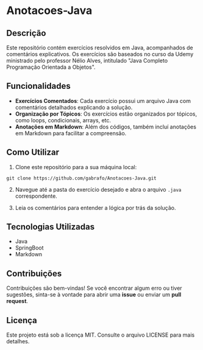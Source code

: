 # Anotacoes-Java

## Descrição
Este repositório contém exercícios resolvidos em Java, acompanhados de comentários explicativos. Os exercícios são baseados no curso da Udemy ministrado pelo professor Nélio Alves, intitulado "Java Completo Programação Orientada a Objetos".

## Funcionalidades
- **Exercícios Comentados**: Cada exercício possui um arquivo Java com comentários detalhados explicando a solução.
- **Organização por Tópicos**: Os exercícios estão organizados por tópicos, como loops, condicionais, arrays, etc.
- **Anotações em Markdown**: Além dos códigos, também incluí anotações em Markdown para facilitar a compreensão.

## Como Utilizar
1. Clone este repositório para a sua máquina local:
```
git clone https://github.com/gabrafo/Anotacoes-Java.git
```
2. Navegue até a pasta do exercício desejado e abra o arquivo `.java` correspondente.

3. Leia os comentários para entender a lógica por trás da solução.

## Tecnologias Utilizadas
- Java
- SpringBoot
- Markdown

## Contribuições
Contribuições são bem-vindas! Se você encontrar algum erro ou tiver sugestões, sinta-se à vontade para abrir uma **issue** ou enviar um **pull request**.

## Licença
Este projeto está sob a licença MIT. Consulte o arquivo LICENSE para mais detalhes.
